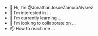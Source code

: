 - 👋 Hi, I’m @JonathanJosueZamoraAlvsrez
- 👀 I’m interested in ...
- 🌱 I’m currently learning ...
- 💞️ I’m looking to collaborate on ...
- 📫 How to reach me ...

<!---
JonathanJosueZamoraAlvsrez/JonathanJosueZamoraAlvsrez is a ✨ special ✨ repository because its `README.md` (this file) appears on your GitHub profile.
You can click the Preview link to take a look at your changes.
--->
